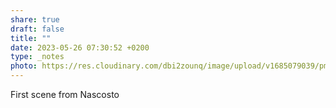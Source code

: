 ```yaml
---
share: true
draft: false
title: ""
date: 2023-05-26 07:30:52 +0200
type: _notes
photo: https://res.cloudinary.com/dbi2zounq/image/upload/v1685079039/pm2azukd9al51zvcgob1.jpg
---
```


First scene from Nascosto
